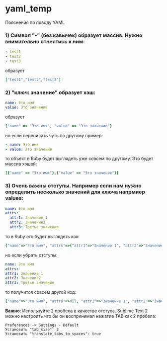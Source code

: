 yaml_temp
=========

Пояснения по поводу YAML

### 1) Символ "-" (без кавычек) образует массив. Нужно внимательно отнестись к ним:
```YAML
- test1
- test2
- test3
```
образует
```Ruby
["test1","test2","test3"]
```

### 2) "ключ: значение" образует хэш:
```YAML
name: Это имя
value: Это значение
```
образует
```Ruby
{"name" => "Это имя", "value" => "Это значение"}
```
но если переписать чуть по другому пример:
```YAML
- name: Это имя
- value: Это значение
```
то объект в Ruby будет выглядеть уже совсем по другому. Это будет массив хэшей:
```Ruby
[{"name" => "Это имя"},{"value" => "Это значение"}]
```

### 3) Очень важны отступы. Например если нам нужно определить несколько значений для ключа напрмиер values:
```YAML
name: Это имя
attrs:
  attr1: Значение 1
  attr2: Значение2
  attr3: Третье значение
```
то в Ruby это будет выглядеть как:
```Ruby
{"name"=>"Это имя", "attrs"=>{"attr1"=>"Значение 1", "attr2"=>"Значение2", "attr3"=>"Третье значение"}}
```
но если убрать отступы:
```YAML
name: Это имя
attrs:
attr1: Значение 1
attr2: Значение2
attr3: Третье значение
```
то получится совсем другой код:
```Ruby
{"name"=>"Это имя", "attrs"=>nil, "attr1"=>"Значение 1", "attr2"=>"Значение2", "attr3"=>"Третье значение"}
```
**Важно**: Используйте 2 пробела в качестве отступа. Sublime Text 2 можно настроить что бы он воспринимал нажатие TAB как 2 пробела:
```Text
Preferences -> Settings - Default
Установить "tab_size": 2
Установить "translate_tabs_to_spaces": true
```
